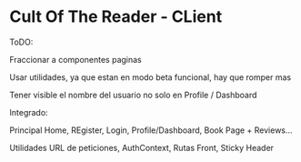 # Cult Of The Reader - CLient

ToDO:

Fraccionar a componentes paginas

Usar utilidades, ya que estan en modo beta funcional, hay que romper mas

Tener visible el nombre del usuario no solo en Profile / Dashboard

Integrado:

Principal
Home, REgister, Login, Profile/Dashboard, Book Page + Reviews...


Utilidades
URL de peticiones, AuthContext, Rutas Front, Sticky Header
